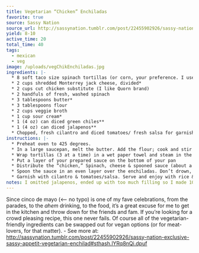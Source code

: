 ```yaml
---
title: Vegetarian “Chicken” Enchiladas
favorite: true
source: Sassy Nation
source_url: http://sassynation.tumblr.com/post/22455902926/sassy-nation-exclusive-sassy-appetit-vegetarian-enchilad
yield: 8-10
active_time: 20
total_time: 40
tags: 
  - mexican
  - veg
image: /uploads/vegChikEnchiladas.jpg
ingredients: |-
  * 8 soft taco size spinach tortillas (or corn, your preference. I use what’s on hand) 
  * 2 cups shredded Monterrey jack cheese, divided* 
  * 2 cups cut chicken substitute (I like Quorn brand) 
  * 2 handfuls of fresh, washed spinach 
  * 3 tablespoons butter* 
  * 3 tablespoons flour 
  * 2 cups veggie broth 
  * 1 cup sour cream* 
  * 1 (4 oz) can diced green chiles** 
  * 1 (4 oz) can diced jalapenos** 
  * Chopped, fresh cilantro and diced tomatoes/ fresh salsa for garnish 
instructions: |-
  * Preheat oven to 425 degrees. 
  * In a large saucepan, melt the butter. Add the flour; cook and stir for 1 minute. Add the veggie broth, whisk until smooth. Cook over medium heat until sauce is thick and bubbly. Stir in sour cream, green chiles & jalapeno. Remove from heat. 
  * Wrap tortillas (3 at a time) in a wet paper towel and steam in the microwave or on the stove for a few seconds to make them pliable. 
  * Put a layer of your prepared sauce on the bottom of your pan 
  * Distribute the “chicken,” Spinach, cheese & spooned sauce (about a tablespoon in each) evenly among the tortillas. Roll up and place seam side down in the pan. 
  * Spoon the sauce in an even layer over the enchiladas. Don’t drown, though or it’ll be mushy. You may have extra sauce. Sprinkle with remaining cheese. Bake covered for 20 minutes or until bubbly. 
  * Garnish with cilantro & tomatoes/salsa. Serve and enjoy with rice & vegetarian beans! 
notes: I omitted jalapenos, ended up with too much filling so I made 10 enchiladas.
---
```

Since cinco de mayo (<— no typo) is one of my fave celebrations, from the parades, to the  *ahem* drinking, to the food, it’s a great excuse for me to get in the kitchen and throw down for the friends and fam. If you’re looking for a crowd pleasing recipe, this one never fails. Of course all of the vegetarian-friendly ingredients can be swapped out for vegan options (or for meat-lovers, for that matter).  - See more at: http://sassynation.tumblr.com/post/22455902926/sassy-nation-exclusive-sassy-appetit-vegetarian-enchilad#sthash.lYRq8nQi.dpuf